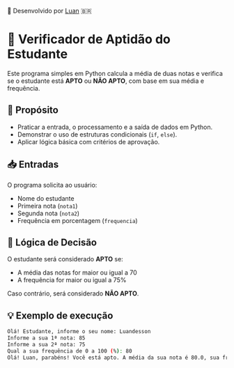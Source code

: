🔧 Desenvolvido por [Luan](https://github.com/Luandesson) 🇧🇷

# 📘 Verificador de Aptidão do Estudante

Este programa simples em Python calcula a média de duas notas e verifica se o estudante está **APTO** ou **NÃO APTO**, com base em sua média e frequência.

## 🎯 Propósito
- Praticar a entrada, o processamento e a saída de dados em Python.
- Demonstrar o uso de estruturas condicionais (`if`, `else`).
- Aplicar lógica básica com critérios de aprovação.

## 📥 Entradas
O programa solicita ao usuário:
- Nome do estudante
- Primeira nota (`nota1`)
- Segunda nota (`nota2`)
- Frequência em porcentagem (`frequencia`)

## 🧠 Lógica de Decisão
O estudante será considerado **APTO** se:

- A média das notas for maior ou igual a 70
- A frequência for maior ou igual a 75%

Caso contrário, será considerado **NÃO APTO**.

## 💡 Exemplo de execução
```bash
Olá! Estudante, informe o seu nome: Luandesson
Informe a sua 1ª nota: 85
Informe a sua 2ª nota: 75
Qual a sua frequência de 0 a 100 (%): 80
Olá! Luan, parabéns! Você está apto. A média da sua nota é 80.0, sua frequência é 80%.


